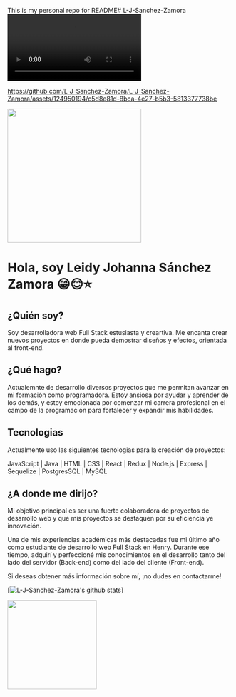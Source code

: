This is my personal repo for README#   L - J - S a n c h e z - Z a m o r a 
![LIKEDIN 3](https://github.com/L-J-Sanchez-Zamora/L-J-Sanchez-Zamora/assets/124950194/6cc0dc80-399f-4f3f-ba69-8f3ed1f2705a.mp4)

https://github.com/L-J-Sanchez-Zamora/L-J-Sanchez-Zamora/assets/124950194/c5d8e81d-8bca-4e27-b5b3-5813377738be
<div id="header" aling="center"> 
  <img  src="[https://github.com/L-J-Sanchez-Zamora/L-J-Sanchez-Zamora/assets/124950194/c5d8e81d-8bca-4e27-b5b3-5813377738be](https://github.com/L-J-Sanchez-Zamora/L-J-Sanchez-Zamora/assets/124950194/6cc0dc80-399f-4f3f-ba69-8f3ed1f2705a)" width="300"/>

<h1 >Hola, soy Leidy Johanna Sánchez Zamora 😁😊⭐</h1>

<h2>¿Quién soy?</h2>

Soy desarrolladora web Full Stack estusiasta y creartiva. Me encanta crear nuevos proyectos en donde pueda demostrar diseños y efectos, orientada al front-end.  

</div>

<h2>¿Qué hago?</h2>

Actualemnte de desarrollo diversos proyectos que me permitan avanzar en mi formación como programadora.
Estoy ansiosa por ayudar y aprender de los demás, y estoy emocionada por comenzar mi carrera profesional en el campo de la programación para fortalecer y expandir mis habilidades.

<h2>Tecnologias</h2>

Actualmente uso las siguientes tecnologias para  la creación de proyectos:

JavaScript | Java | HTML | CSS | React | Redux | Node.js | Express | Sequelize | PostgresSQL | MySQL 

<h2>¿A donde me dirijo?</h2>

Mi objetivo principal es ser una fuerte colaboradora de proyectos de desarrollo web y que  mis proyectos se destaquen por su eficiencia ye innovación. 

Una de mis experiencias académicas más destacadas fue mi último año como estudiante de desarrollo web Full Stack en Henry. Durante ese tiempo, adquirí y perfeccioné mis conocimientos en el desarrollo tanto del lado del servidor (Back-end) como del lado del cliente (Front-end).

Si deseas obtener más información sobre mí, ¡no dudes en contactarme!


[![L-J-Sanchez-Zamora's github stats](https://github-readme-stats.vercel.app/api?username=L-J-Sanchez-Zamora)]


 <img src="https://media.tenor.com/8tr_CU6730MAAAAC/web-dev-website-development.gif" width="200"/>
 
